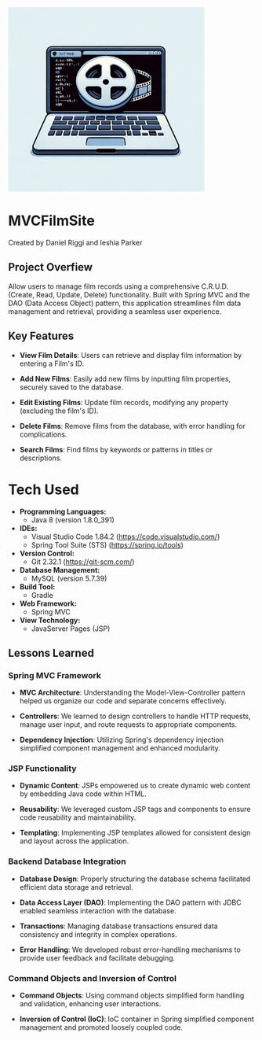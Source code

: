 <img src="images/dalle_project_picture.png" alt="Movie Film on Computer Screen" width="400" height="375">

# MVCFilmSite
Created by Daniel Riggi and Ieshia Parker

## Project Overfiew
Allow users to manage film records using a comprehensive C.R.U.D. (Create, Read, Update, Delete) functionality. Built with Spring MVC and the DAO (Data Access Object) pattern, this application streamlines film data management and retrieval, providing a seamless user experience.

## Key Features 

- **View Film Details**: Users can retrieve and display film information by entering a Film's ID.

- **Add New Films**: Easily add new films by inputting film properties, securely saved to the database.

- **Edit Existing Films**: Update film records, modifying any property (excluding the film's ID).

- **Delete Films**: Remove films from the database, with error handling for complications.

- **Search Films**: Find films by keywords or patterns in titles or descriptions.

# Tech Used
- **Programming Languages:**
    - Java 8 (version 1.8.0_391)
- **IDEs:**
    - Visual Studio Code 1.84.2 (https://code.visualstudio.com/)
    - Spring Tool Suite (STS) (https://spring.io/tools)
- **Version Control:**
    - Git 2.32.1 (https://git-scm.com/)
- **Database Management:**
    - MySQL (version 5.7.39)
- **Build Tool:**
    - Gradle
- **Web Framework:**
    - Spring MVC
- **View Technology:**
    - JavaServer Pages (JSP)

## Lessons Learned

### Spring MVC Framework

- **MVC Architecture**: Understanding the Model-View-Controller pattern helped us organize our code and separate concerns effectively.

- **Controllers**: We learned to design controllers to handle HTTP requests, manage user input, and route requests to appropriate components.

- **Dependency Injection**: Utilizing Spring's dependency injection simplified component management and enhanced modularity.

### JSP Functionality

- **Dynamic Content**: JSPs empowered us to create dynamic web content by embedding Java code within HTML.

- **Reusability**: We leveraged custom JSP tags and components to ensure code reusability and maintainability.

- **Templating**: Implementing JSP templates allowed for consistent design and layout across the application.

### Backend Database Integration

- **Database Design**: Properly structuring the database schema facilitated efficient data storage and retrieval.

- **Data Access Layer (DAO)**: Implementing the DAO pattern with JDBC enabled seamless interaction with the database.

- **Transactions**: Managing database transactions ensured data consistency and integrity in complex operations.

- **Error Handling**: We developed robust error-handling mechanisms to provide user feedback and facilitate debugging.

### Command Objects and Inversion of Control

- **Command Objects**: Using command objects simplified form handling and validation, enhancing user interactions.

- **Inversion of Control (IoC)**: IoC container in Spring simplified component management and promoted loosely coupled code.

